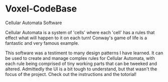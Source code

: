 # Voxel-CodeBase
Cellular Automata Software

Cellular Automata is a system of 'cells' where each 'cell' has a rules that effect what will happen to it on each turn!
Conway's game of life is a fantastic and very famous example.

This software was a testiment to many design patterns I have learned. It can be used to create and manage complex rules for Cellular Automata, with each rule being comprised of tiny working parts that can be tweeked and altered.
Admittedly the UI is a bit tough to understand, but that wasn't the focus of the project. Check out the instructions and the totorial!
